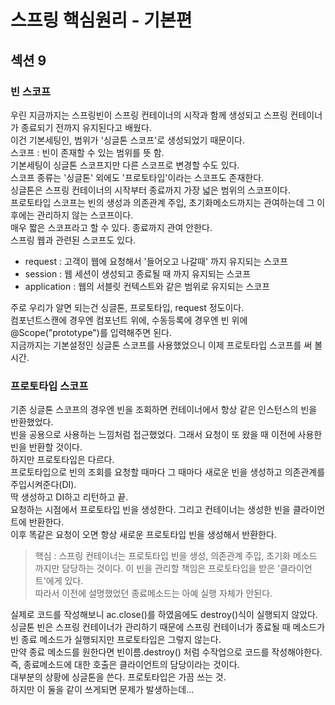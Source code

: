 # 스프링 핵심원리 - 기본편  
## 섹션 9  
### 빈 스코프  
우린 지금까지는 스프링빈이 스프링 컨테이너의 시작과 함께 생성되고 스프링 컨테이너가 종료되기 전까지 유지된다고 배웠다.  
이건 기본세팅인, 범위가 '싱글톤 스코프'로 생성되었기 때문이다.  
스코프 : 빈이 존재할 수 있는 범위를 뜻 함.  
기본세팅이 싱글톤 스코프지만 다른 스코프로 변경할 수도 있다.  
스코프 종류는 '싱글톤' 외에도 '프로토타입'이라는 스코프도 존재한다.  
싱글톤은 스프링 컨테이너의 시작부터 종료까지 가장 넓은 범위의 스코프이다.  
프로토타입 스코프는 빈의 생성과 의존관계 주입, 초기화메소드까지는 관여하는데 그 이후에는 관리하지 않는 스코프이다.  
매우 짧은 스코프라고 할 수 있다. 종료까지 관여 안한다.  
스프링 웹과 관련된 스코프도 있다.  
- request : 고객이 웹에 요청해서 '들어오고 나갈때' 까지 유지되는 스코프  
- session : 웹 세션이 생성되고 종료될 때 까지 유지되는 스코프  
- application : 웹의 서블릿 컨텍스트와 같은 범위로 유지되는 스코프  

주로 우리가 알면 되는건 싱글톤, 프로토타입, request 정도이다.  
컴포넌트스캔에 경우엔 컴포넌트 위에, 수동등록에 경우엔 빈 위에 @Scope("prototype")를 입력해주면 된다.  
지금까지는 기본설정인 싱글톤 스코프를 사용했었으니 이제 프로토타입 스코프를 써 볼 시간.  

### 프로토타입 스코프  
기존 싱글톤 스코프의 경우엔 빈을 조회하면 컨테이너에서 항상 같은 인스턴스의 빈을 반환했었다.  
빈을 공용으로 사용하는 느낌처럼 접근했었다. 그래서 요청이 또 왔을 때 이전에 사용한 빈을 반환할 것이다.  
하지만 프로토타입은 다르다.  
프로토타입으로 빈의 조회를 요청할 때마다 그 때마다 새로운 빈을 생성하고 의존관계를 주입시켜준다(DI).  
딱 생성하고 DI하고 리턴하고 끝.  
요청하는 시점에서 프로토타입 빈을 생성한다. 그리고 컨테이너는 생성한 빈을 클라이언트에 반환한다.  
이후 똑같은 요청이 오면 항상 새로운 프로토타입 빈을 생성해서 반환한다.  
> 핵심 : 스프링 컨테이너는 프로토타입 빈을 생성, 의존관계 주입, 초기화 메소드 까지만 담당하는 것이다. 이 빈을 관리할 책임은 프로토타입을 받은 '클라이언트'에게 있다.  
따라서 이전에 설명했었던 종료메소드는 아예 실행 자체가 안된다.  

실제로 코드를 작성해보니 ac.close()를 하였음에도 destroy()식이 실행되지 않았다.  
싱글톤 빈은 스프링 컨테이너가 관리하기 때문에 스프링 컨테이너가 종료될 때 메소드가 빈 종료 메소드가 실행되지만 프로토타입은 그렇지 않는다.  
만약 종료 메소드를 원한다면 빈이름.destroy() 처럼 수작업으로 코드를 작성해야한다.  
즉, 종료메소드에 대한 호출은 클라이언트의 담당이라는 것이다.  
대부분의 상황에 싱글톤을 쓴다. 프로토타입은 가끔 쓰는 것.  
하지만 이 둘을 같이 쓰게되면 문제가 발생하는데...  